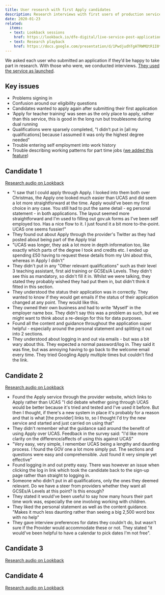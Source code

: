 ```yaml
---
title: User research with first Apply candidates
description: Research interviews with first users of production service
date: 2020-01-23
related:
  items:
  - text: Lookback sessions
    href: https://lookback.io/dfe-digital/live-service-post-application-research
  - text: Research playback
    href: https://docs.google.com/presentation/d/1PwdjudhTgATRWMQtR1I0taTcbbyKosKlgaTCqABbsAA/
---
```

We asked each user who submitted an application if they’d be happy to take part in research. With those who were, we conducted interviews. [They used the service as launched](/apply-for-teacher-training/apply-launch).

## Key issues

- Problems signing in
- Confusion around our eligibility questions
- Candidates wanted to apply again after submitting their first application
- ‘Apply for teacher training’ was seen as the only place to apply, rather than this service, this is good in the long run but troublesome during dual running
- Qualifications were sparsely completed, "I didn’t put in [all my qualifications] because I assumed it was only the highest degree needed"
- Trouble entering self employment into work history
- Trouble describing working patterns for part time jobs ([we added this feature](/apply-for-teacher-training/part-time-working-hours))

## Candidate 1

[Research audio on Lookback](https://lookback.io/watch/nkHJKe68fK38b8BFa)

* "I saw that I could apply through Apply. I looked into them both over Christmas, the Apply one looked much easier than UCAS and did seem a lot more straightforward at the time. Apply would’ve been my first choice in any case. You still had to put the same detail - eg personal statement - in both applications. The layout seemed more straightforward and I'm used to filling out gov.uk forms as I've been self employed too. Has a nice flow to it. I just found it a bit more to-the-point. UCAS one seems fussier!"
* They found out about Apply through the provider's Twitter as they had posted about being part of the Apply trial
* "UCAS was longer, they ask a lot more in depth information too, like exactly which parts of the degree I took and credits etc. I ended up spending £50 having to request these details from my Uni about this, whereas in Apply I didn't"
* They didn't put in any "Other relevant qualifications" such as their level 3 teaching assistant, first aid training or GCSEs/A Levels. They didn't see this as mandatory, so didn't fill it in. Whilst we were talking, they stated they probably wished they had put them in, but didn't think it fitted in this section.
* They understood the status their application was in correctly. They wanted to know if they would get emails if the status of their application changed at any point. They would like this.
* They owned their own business and had to write 'Myself' in the employer name box. They didn't say this was a problem as such, but we might want to think about a re-design for this for data purposes.
* Found all the content and guidance throughout the application super helpful - especially around the personal statement and splitting it out into 2 sections.
* They understood about logging in and out via emails - but was a bit wary about this. They expected a normal password/log in. They said it was fine, but was annoying having to go back to the welcome email every time. They tried Googling Apply multiple times but couldn't find the link.

## Candidate 2

[Research audio on Lookback](https://lookback.io/watch/cxYdKBYN9TK7cmxHF)

* Found the Apply service through the provider website, which links to Apply rather than UCAS
  "I did debate whether going through UCAS would be better because it's tried and tested and I've used it before. But then I thought, if there's a new system in place it's probably for a reason and that is what [the provider] links to, so I thought I'd try the new service and started and just carried on using that"
* They didn't remember what the guidance said around the benefit of using Apply over UCAS. Feedback in the survey said:
  "I'd like more clarity on the difference/affects of using this against UCAS"
* "Very easy, very simple, I remember UCAS being a lengthy and daunting process. I found the GOV one a lot more simply put. The sections and questions were easy and comprehensible. Just found it very simple yet effective"
* Found logging in and out pretty easy. There was however an issue when clicking the log in link which took the candidate back to the sign-up page rather than straight to logging in.
* Someone who didn't put in all qualifications, only the ones they deemed relevant. Do we have a steer from providers whether they want all GCSEs/A Levels at this point? Is this enough?
* They stated it would've been useful to say how many hours their part time work was, especially the one involving working with children.
* They liked the personal statement as well as the content guidance.
  "Makes it much less daunting rather than seeing a big 2,500 word box with no help"
* They gave interview preferences for dates they couldn't do, but wasn't sure if the Provider would accommodate these or not. They stated "it would've been helpful to have a calendar to pick dates I'm not free".

## Candidate 3

[Research audio on Lookback](https://lookback.io/watch/HRJ8gsRadXg9TYa7j)

## Candidate 4

[Research audio on Lookback](https://lookback.io/watch/qbtExmpgKBnQANaXc)
